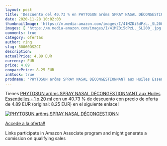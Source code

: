 ```yaml
---
layout: post
title: 'Descuento del 40.73 % en PHYTOSUN arôms SPRAY NASAL DÉCONGESTIONN'
date: 2020-11-28 10:02:03
thumbnailImage: 'https://m.media-amazon.com/images/I/41MZDi5dPzL._SL200_.jpg'
images: [ 'https://m.media-amazon.com/images/I/41MZDi5dPzL._SL200_.jpg' ]
comments: true
category: ofertas
author: ring
slug: B0060OS2CI
description:
actualPrice: 4.89 EUR
currency: EUR
price: 4.89
comparePrice: 8.25 EUR
inStock: true
prodname: 'PHYTOSUN arôms SPRAY NASAL DÉCONGESTIONNANT aux Huiles Essentielles - 1 x 20 ml'
---
```


Tienes [PHYTOSUN arôms SPRAY NASAL DÉCONGESTIONNANT aux Huiles Essentielles - 1 x 20 ml](https://www.amazon.fr/dp/B0060OS2CI/?tag=tolees0d-21) con un 40.73 % de descuento con precio de oferta de 4.89 EUR (original: 8.25 EUR) en el siguiente enlace!

[![PHYTOSUN arôms SPRAY NASAL DÉCONGESTIONN](https://m.media-amazon.com/images/I/41MZDi5dPzL._SL200_.jpg)](https://www.amazon.fr/dp/B0060OS2CI/?tag=tolees0d-21)

[Accede a la oferta!!](https://www.amazon.fr/dp/B0060OS2CI/?tag=tolees0d-21)

Links participate in Amazon Associate program and might generate a comission on qualifying sales


